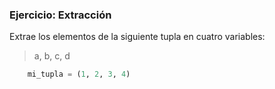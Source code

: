 ### Ejercicio: Extracción
Extrae los elementos de la siguiente tupla en cuatro variables:

> a, b, c, d
	
```python
	mi_tupla = (1, 2, 3, 4)
```